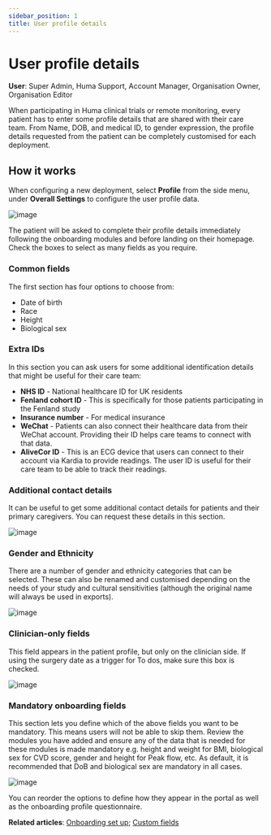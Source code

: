 ```yaml
---
sidebar_position: 1
title: User profile details 
---
```

# User profile details
**User**: Super Admin, Huma Support, Account Manager, Organisation Owner, Organisation Editor

When participating in Huma clinical trials or remote monitoring, every patient has to enter some profile details that are shared with their care team. From Name, DOB, and medical ID, to gender expression, the profile details requested from the patient can be completely customised for each deployment. 
## How it works

When configuring a new deployment, select **Profile** from the side menu, under **Overall Settings** to configure the user profile data.

![image](https://user-images.githubusercontent.com/110832367/183859096-0ef27bca-f9ad-465f-94c1-3c902ecabc2c.png)

The patient will be asked to complete their profile details immediately following the onboarding modules and before landing on their homepage. Check the boxes to select as many fields as you require. 

### Common fields 
The first section has four options to choose from: 
- Date of birth
- Race
- Height 
- Biological sex 

### Extra IDs
In this section you can ask users for some additional identification details that might be useful for their care team:
- **NHS ID** - National healthcare ID for UK residents
- **Fenland cohort ID** - This is specifically for those patients participating in the Fenland study
- **Insurance number** - For medical insurance
- **WeChat** - Patients can also connect their healthcare data from their WeChat account. Providing their ID helps care teams to connect with that data.
- **AliveCor ID** - This is an ECG device that users can connect to their account via Kardia to provide readings. The user ID is useful for their care team to be able to track their readings.

### Additional contact details
It can be useful to get some additional contact details for patients and their primary caregivers. You can request these details in this section.

![image](https://user-images.githubusercontent.com/110832367/183859481-999207cc-50b1-4514-9d8b-fd83eb67a872.png)

### Gender and Ethnicity
There are a number of gender and ethnicity categories that can be selected. These can also be renamed and customised depending on the needs of your study and cultural sensitivities (although the original name will always be used in exports).

![image](https://user-images.githubusercontent.com/110832367/183859392-988ec1f2-1a67-4479-9bc0-00327faaa0ca.png)

### Clinician-only fields
This field appears in the patient profile, but only on the clinician side. If using the surgery date as a trigger for To dos, make sure this box is checked.

![image](https://user-images.githubusercontent.com/110832367/183859779-d2f93a1b-3894-4045-9555-d2230f205bce.png)

### Mandatory onboarding fields
This section lets you define which of the above fields you want to be mandatory. This means users will not be able to skip them. Review the modules you have added and ensure any of the data that is needed for these modules is made mandatory e.g. height and weight for BMI, biological sex for CVD score, gender and height for Peak flow, etc. As default, it is recommended that DoB and biological sex are mandatory in all cases.

![image](https://user-images.githubusercontent.com/110832367/183859314-7f446c4d-6e44-4887-a014-5989d3452efa.png)

You can reorder the options to define how they appear in the portal as well as the onboarding profile questionnaire.

**Related articles**: [Onboarding set up](https://github.com/huma-engineering/huma-docs/blob/bc4b009dfc136ebe1d66f12eb214e5ba74609f7c/data-collection/AdminPortal/Managing%20Deployments/Configuring%20the%20user%20onboarding/Onboarding%20setup.md); [Custom fields](https://github.com/huma-engineering/huma-docs/blob/430ecccefa8fbbeadb2877bfdafde238d487ccd3/data-collection/AdminPortal/Managing%20Deployments/Configuring%20the%20user%20profile/Custom%20fields.md)
